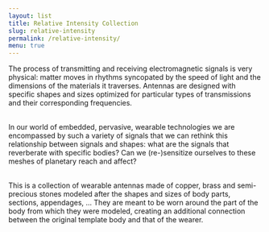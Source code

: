 ```yaml
---
layout: list
title: Relative Intensity Collection
slug: relative-intensity
permalink: /relative-intensity/
menu: true
---
```

The process of transmitting and receiving electromagnetic signals is very physical: matter moves in rhythms syncopated by the speed of light and the dimensions of the materials it traverses. Antennas are designed with specific shapes and sizes optimized for particular types of transmissions and their corresponding frequencies. 
<br><br>

In our world of embedded, pervasive, wearable technologies we are encompassed by such a variety of signals that we can rethink this relationship between signals and shapes: what are the signals that reverberate with specific bodies? Can we (re-)sensitize ourselves to these meshes of planetary reach and affect?
<br><br>

This is a collection of wearable antennas made of copper, brass and semi-precious stones modeled after the shapes and sizes of body parts, sections, appendages, ... They are meant to be worn around the part of the body from which they were modeled, creating an additional connection between the original template body and that of the wearer.
<br><br>

